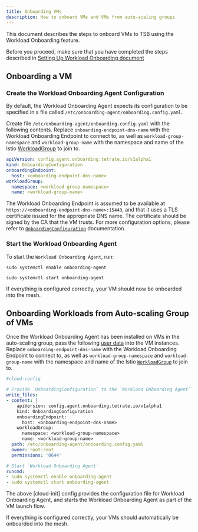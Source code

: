 ```yaml
---
title: Onboarding VMs
description: How to onboard VMs and VMs from auto-scaling groups
---
```


This document describes the steps to onboard VMs to TSB using the Workload Onboarding feature.

Before you proceed, make sure that you have completed the steps described in
[Setting Up Workload Onboarding document](./setup)

## Onboarding a VM

### Create the Workload Onboarding Agent Configuration

By default, the Workload Onboarding Agent expects its configuration to be
specified in a file called `/etc/onboarding-agent/onboarding.config.yaml`.

Create file `/etc/onboarding-agent/onboarding.config.yaml` with the following contents.
Replace `onboarding-endpoint-dns-name` with the Workload Onboarding Endpoint
to connect to, as well as `workload-group-namespace` and `workload-group-name`
with the namespace and name of the Istio [WorkloadGroup](https://istio.io/latest/docs/reference/config/networking/workload-group/) to join to.

```yaml
apiVersion: config.agent.onboarding.tetrate.io/v1alpha1
kind: OnboardingConfiguration
onboardingEndpoint:
  host: <onboarding-endpoint-dns-name>
workloadGroup:
  namespace: <workload-group-namespace>
  name: <workload-group-name>
```

The Workload Onboarding Endpoint is assumed to be available at `https://<onboarding-endpoint-dns-name>:15443`,
and that it uses a TLS certificate issued for the appropriate DNS name. The certificate should be signed by the CA that the VM trusts. For more configuration options, please refer to [`OnboardingConfiguration`](../../../refs/onboarding/config/agent/v1alpha1/onboarding_configuration) documentation.

### Start the Workload Onboarding Agent

To start the `Workload Onboarding Agent`, run:

```bash{promptUser: "alice"}
sudo systemctl enable onboarding-agent

sudo systemctl start onboarding-agent
```

If everything is configured correctly, your VM should now be onboarded into the mesh.

## Onboarding Workloads from Auto-scaling Group of VMs

Once the Workload Onboarding Agent has been installed on VMs in the auto-scaling
group, pass the following [user data](https://docs.aws.amazon.com/AWSEC2/latest/UserGuide/user-data.html) into the VM instances.
Replace `onboarding-endpoint-dns-name` with the Workload Onboarding Endpoint
to connect to, as well as `workload-group-namespace` and `workload-group-name`
with the namespace and name of the Istio [`WorkloadGroup`](https://istio.io/latest/docs/reference/config/networking/workload-group/) to join to.

```yaml
#cloud-config

# Provide `OnboardingConfiguration` to the `Workload Onboarding Agent`
write_files:
- content: |
    apiVersion: config.agent.onboarding.tetrate.io/v1alpha1
    kind: OnboardingConfiguration
    onboardingEndpoint:
      host: <onboarding-endpoint-dns-name> 
    workloadGroup:
      namespace: <workload-group-namespace>
      name: <workload-group-name>
  path: /etc/onboarding-agent/onboarding.config.yaml
  owner: root:root
  permissions: '0644'

# Start `Workload Onboarding Agent`
runcmd:
- sudo systemctl enable onboarding-agent
- sudo systemctl start onboarding-agent
```

The above [cloud-init] config provides the configuration file for Workload Onboarding Agent,
and starts the Workload Onboarding Agent as part of the VM launch flow.

If everything is configured correctly, your VMs should automatically be onboarded into the mesh.
